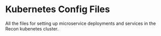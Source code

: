 Kubernetes Config Files
====
All the files for setting up microservice deployments and services in the Recon kubenetes cluster.
